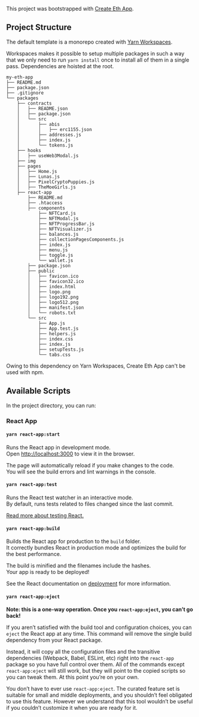 This project was bootstrapped with [Create Eth App](https://github.com/paulrberg/create-eth-app).

## Project Structure

The default template is a monorepo created with [Yarn Workspaces](https://classic.yarnpkg.com/en/docs/workspaces/).

Workspaces makes it possible to setup multiple packages in such a way that we only need to run `yarn install` once to install all of them in
a single pass. Dependencies are hoisted at the root.

```
my-eth-app
├── README.md
├── package.json
├── .gitignore
└── packages
    ├── contracts
    │   ├── README.json
    │   ├── package.json
    │   └── src
    │       ├── abis
    │       │   ├── erc1155.json
    │       ├── addresses.js
    │       ├── index.js
    │       └── tokens.js
    ├── hooks
    │   ├── useWeb3Modal.js
    ├── img
    ├── pages
    │   ├── Home.js
    │   ├── Lunas.js
    │   ├── PixelCryptoPuppies.js
    │   ├── TheMoeGirls.js
    ├── react-app
        ├── README.md
        ├── .htaccess
        ├── components
            ├── NFTCard.js
            ├── NFTModal.js
            ├── NFTProgressBar.js
            ├── NFTVisualizer.js
            ├── balances.js
            ├── collectionPagesComponents.js
            ├── index.js
            ├── menu.js
            ├── toggle.js
            └── wallet.js
        ├── package.json
        ├── public
        │   ├── favicon.ico
        │   ├── favicon32.ico
        │   ├── index.html
        │   ├── logo.png
        │   ├── logo192.png
        │   ├── logo512.png
        │   ├── manifest.json
        │   └── robots.txt
        └── src
            ├── App.js
            ├── App.test.js
            ├── helpers.js
            ├── index.css
            ├── index.js
            ├── setupTests.js
            └── tabs.css

```

Owing to this dependency on Yarn Workspaces, Create Eth App can't be used with npm.

## Available Scripts

In the project directory, you can run:

### React App

#### `yarn react-app:start`

Runs the React app in development mode.<br>
Open [http://localhost:3000](http://localhost:3000) to view it in the browser.

The page will automatically reload if you make changes to the code.<br>
You will see the build errors and lint warnings in the console.

#### `yarn react-app:test`

Runs the React test watcher in an interactive mode.<br>
By default, runs tests related to files changed since the last commit.

[Read more about testing React.](https://facebook.github.io/create-react-app/docs/running-tests)

#### `yarn react-app:build`

Builds the React app for production to the `build` folder.<br />
It correctly bundles React in production mode and optimizes the build for the best performance.

The build is minified and the filenames include the hashes.<br />
Your app is ready to be deployed!

See the React documentation on [deployment](https://facebook.github.io/create-react-app/docs/deployment) for more information.

#### `yarn react-app:eject`

**Note: this is a one-way operation. Once you `react-app:eject`, you can’t go back!**

If you aren’t satisfied with the build tool and configuration choices, you can `eject` the React app at any time. This command will
remove the single build dependency from your React package.

Instead, it will copy all the configuration files and the transitive dependencies (Webpack, Babel, ESLint, etc) right
into the `react-app` package so you have full control over them. All of the commands except `react-app:eject` will still work,
but they will point to the copied scripts so you can tweak them. At this point you’re on your own.

You don’t have to ever use `react-app:eject`. The curated feature set is suitable for small and middle deployments, and you shouldn’t feel obligated to use this feature. However we understand that this tool wouldn’t be useful if you couldn’t customize it when you are ready for it.
